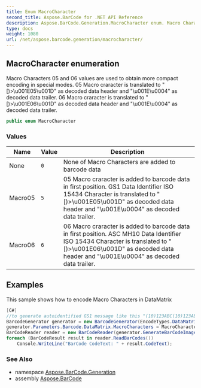 ```yaml
---
title: Enum MacroCharacter
second_title: Aspose.BarCode for .NET API Reference
description: Aspose.BarCode.Generation.MacroCharacter enum. Macro Characters 05 and 06 values are used to obtain more compact encoding in special modes. 05 Macro craracter is translated to u001E05u001D as decoded data header and u001Eu0004 as decoded data trailer. 06 Macro craracter is translated to u001E06u001D as decoded data header and u001Eu0004 as decoded data trailer
type: docs
weight: 1080
url: /net/aspose.barcode.generation/macrocharacter/
---
```

## MacroCharacter enumeration

Macro Characters 05 and 06 values are used to obtain more compact encoding in special modes. 05 Macro craracter is translated to "[)&gt;\u001E05\u001D" as decoded data header and "\u001E\u0004" as decoded data trailer. 06 Macro craracter is translated to "[)&gt;\u001E06\u001D" as decoded data header and "\u001E\u0004" as decoded data trailer.

```csharp
public enum MacroCharacter
```

### Values

| Name | Value | Description |
| --- | --- | --- |
| None | `0` | None of Macro Characters are added to barcode data |
| Macro05 | `5` | 05 Macro craracter is added to barcode data in first position. GS1 Data Identifier ISO 15434 Character is translated to "[)&gt;\u001E05\u001D" as decoded data header and "\u001E\u0004" as decoded data trailer. |
| Macro06 | `6` | 06 Macro craracter is added to barcode data in first position. ASC MH10 Data Identifier ISO 15434 Character is translated to "[)&gt;\u001E06\u001D" as decoded data header and "\u001E\u0004" as decoded data trailer. |

## Examples

This sample shows how to encode Macro Characters in DataMatrix

```csharp
[C#]
//to generate autoidentified GS1 message like this "(10)123ABC(10)123ABC" in ISO 15434 format you need:
BarcodeGenerator generator = new BarcodeGenerator(EncodeTypes.DataMatrix, "10123ABC\u001D10123ABC");
generator.Parameters.Barcode.DataMatrix.MacroCharacters = MacroCharacter.Macro05;
BarCodeReader reader = new BarCodeReader(generator.GenerateBarCodeImage(), DecodeType.GS1DataMatrix);
foreach (BarCodeResult result in reader.ReadBarCodes())
    Console.WriteLine("BarCode CodeText: " + result.CodeText);
```

### See Also

* namespace [Aspose.BarCode.Generation](../../aspose.barcode.generation/)
* assembly [Aspose.BarCode](../../)


